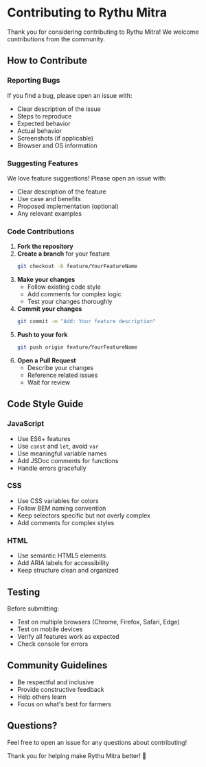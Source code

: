 # Contributing to Rythu Mitra

Thank you for considering contributing to Rythu Mitra! We welcome contributions from the community.

## How to Contribute

### Reporting Bugs

If you find a bug, please open an issue with:
- Clear description of the issue
- Steps to reproduce
- Expected behavior
- Actual behavior
- Screenshots (if applicable)
- Browser and OS information

### Suggesting Features

We love feature suggestions! Please open an issue with:
- Clear description of the feature
- Use case and benefits
- Proposed implementation (optional)
- Any relevant examples

### Code Contributions

1. **Fork the repository**
2. **Create a branch** for your feature
   ```bash
   git checkout -b feature/YourFeatureName
   ```
3. **Make your changes**
   - Follow existing code style
   - Add comments for complex logic
   - Test your changes thoroughly
4. **Commit your changes**
   ```bash
   git commit -m "Add: Your feature description"
   ```
5. **Push to your fork**
   ```bash
   git push origin feature/YourFeatureName
   ```
6. **Open a Pull Request**
   - Describe your changes
   - Reference related issues
   - Wait for review

## Code Style Guide

### JavaScript
- Use ES6+ features
- Use `const` and `let`, avoid `var`
- Use meaningful variable names
- Add JSDoc comments for functions
- Handle errors gracefully

### CSS
- Use CSS variables for colors
- Follow BEM naming convention
- Keep selectors specific but not overly complex
- Add comments for complex styles

### HTML
- Use semantic HTML5 elements
- Add ARIA labels for accessibility
- Keep structure clean and organized

## Testing

Before submitting:
- Test on multiple browsers (Chrome, Firefox, Safari, Edge)
- Test on mobile devices
- Verify all features work as expected
- Check console for errors

## Community Guidelines

- Be respectful and inclusive
- Provide constructive feedback
- Help others learn
- Focus on what's best for farmers

## Questions?

Feel free to open an issue for any questions about contributing!

Thank you for helping make Rythu Mitra better! 🌾
